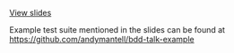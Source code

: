 [View slides](https://andymantell.github.io/bdd-talk/)

Example test suite mentioned in the slides can be found at https://github.com/andymantell/bdd-talk-example
